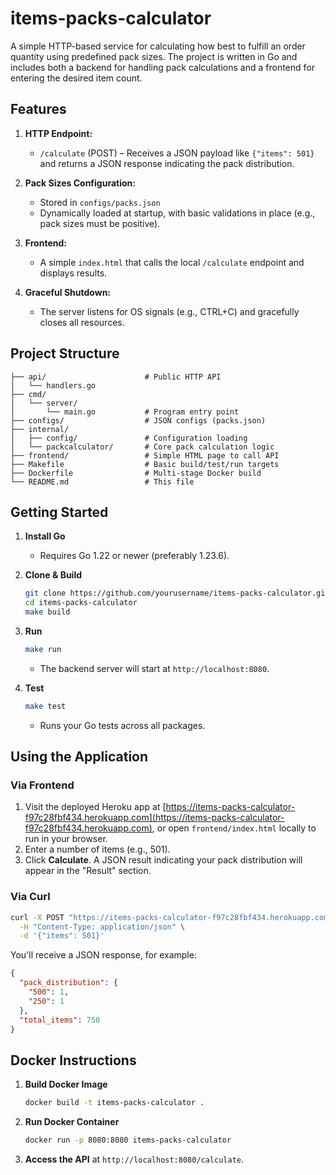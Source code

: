 # items-packs-calculator

A simple HTTP-based service for calculating how best to fulfill an order quantity using predefined pack sizes. The project is written in Go and includes both a backend for handling pack calculations and a frontend for entering the desired item count.

## Features

1. **HTTP Endpoint:**  
   - `/calculate` (POST) – Receives a JSON payload like `{"items": 501}` and returns a JSON response indicating the pack distribution.

2. **Pack Sizes Configuration:**  
   - Stored in `configs/packs.json`  
   - Dynamically loaded at startup, with basic validations in place (e.g., pack sizes must be positive).

3. **Frontend:**  
   - A simple `index.html` that calls the local `/calculate` endpoint and displays results.

4. **Graceful Shutdown:**  
   - The server listens for OS signals (e.g., CTRL+C) and gracefully closes all resources.

## Project Structure

```
├── api/                      # Public HTTP API 
│   └── handlers.go
├── cmd/
│   └── server/
│       └── main.go           # Program entry point
├── configs/                  # JSON configs (packs.json)
├── internal/
│   ├── config/               # Configuration loading
│   └── packcalculator/       # Core pack calculation logic
├── frontend/                 # Simple HTML page to call API
├── Makefile                  # Basic build/test/run targets
├── Dockerfile                # Multi-stage Docker build
└── README.md                 # This file
```

## Getting Started

1. **Install Go**  
   - Requires Go 1.22 or newer (preferably 1.23.6).

2. **Clone & Build**
   ```bash
   git clone https://github.com/yourusername/items-packs-calculator.git
   cd items-packs-calculator
   make build
   ```

3. **Run**
   ```bash
   make run
   ```
   - The backend server will start at `http://localhost:8080`.

4. **Test**
   ```bash
   make test
   ```
   - Runs your Go tests across all packages.

## Using the Application

### Via Frontend

1. Visit the deployed Heroku app at [https://items-packs-calculator-f97c28fbf434.herokuapp.com](https://items-packs-calculator-f97c28fbf434.herokuapp.com),
   or open `frontend/index.html` locally to run in your browser.
2. Enter a number of items (e.g., 501).
3. Click **Calculate**. A JSON result indicating your pack distribution will appear in the "Result" section.

### Via Curl

```bash
curl -X POST "https://items-packs-calculator-f97c28fbf434.herokuapp.com/calculate" \
  -H "Content-Type: application/json" \
  -d '{"items": 501}'
```

You'll receive a JSON response, for example:
```json
{
  "pack_distribution": {
    "500": 1,
    "250": 1
  },
  "total_items": 750
}
```

## Docker Instructions

1. **Build Docker Image**  
   ```bash
   docker build -t items-packs-calculator .
   ```
2. **Run Docker Container**  
   ```bash
   docker run -p 8080:8080 items-packs-calculator
   ```
3. **Access the API** at `http://localhost:8080/calculate`.